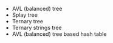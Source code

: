 * AVL (balanced) tree
* Splay tree
* Ternary tree
* Ternary strings tree
* AVL (balanced) tree based hash table

